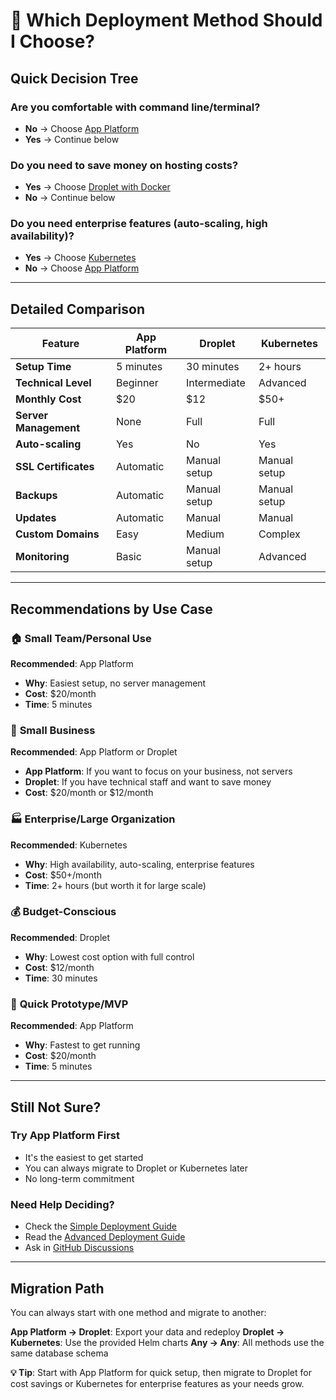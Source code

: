 # 🎯 Which Deployment Method Should I Choose?

## Quick Decision Tree

### Are you comfortable with command line/terminal?
- **No** → Choose [App Platform](DEPLOYMENT-SIMPLE.md#app-platform)
- **Yes** → Continue below

### Do you need to save money on hosting costs?
- **Yes** → Choose [Droplet with Docker](DEPLOYMENT-SIMPLE.md#droplet-docker)
- **No** → Continue below

### Do you need enterprise features (auto-scaling, high availability)?
- **Yes** → Choose [Kubernetes](DEPLOYMENT-SIMPLE.md#kubernetes)
- **No** → Choose [App Platform](DEPLOYMENT-SIMPLE.md#app-platform)

---

## Detailed Comparison

| Feature | App Platform | Droplet | Kubernetes |
|---------|-------------|---------|------------|
| **Setup Time** | 5 minutes | 30 minutes | 2+ hours |
| **Technical Level** | Beginner | Intermediate | Advanced |
| **Monthly Cost** | $20 | $12 | $50+ |
| **Server Management** | None | Full | Full |
| **Auto-scaling** | Yes | No | Yes |
| **SSL Certificates** | Automatic | Manual setup | Manual setup |
| **Backups** | Automatic | Manual setup | Manual setup |
| **Updates** | Automatic | Manual | Manual |
| **Custom Domains** | Easy | Medium | Complex |
| **Monitoring** | Basic | Manual setup | Advanced |

---

## Recommendations by Use Case

### 🏠 **Small Team/Personal Use**
**Recommended**: App Platform
- **Why**: Easiest setup, no server management
- **Cost**: $20/month
- **Time**: 5 minutes

### 🏢 **Small Business**
**Recommended**: App Platform or Droplet
- **App Platform**: If you want to focus on your business, not servers
- **Droplet**: If you have technical staff and want to save money
- **Cost**: $20/month or $12/month

### 🏭 **Enterprise/Large Organization**
**Recommended**: Kubernetes
- **Why**: High availability, auto-scaling, enterprise features
- **Cost**: $50+/month
- **Time**: 2+ hours (but worth it for large scale)

### 💰 **Budget-Conscious**
**Recommended**: Droplet
- **Why**: Lowest cost option with full control
- **Cost**: $12/month
- **Time**: 30 minutes

### 🚀 **Quick Prototype/MVP**
**Recommended**: App Platform
- **Why**: Fastest to get running
- **Cost**: $20/month
- **Time**: 5 minutes

---

## Still Not Sure?

### Try App Platform First
- It's the easiest to get started
- You can always migrate to Droplet or Kubernetes later
- No long-term commitment

### Need Help Deciding?
- Check the [Simple Deployment Guide](DEPLOYMENT-SIMPLE.md)
- Read the [Advanced Deployment Guide](deploy/README.md)
- Ask in [GitHub Discussions](https://github.com/medentem/tak-lite-server/discussions)

---

## Migration Path

You can always start with one method and migrate to another:

**App Platform → Droplet**: Export your data and redeploy
**Droplet → Kubernetes**: Use the provided Helm charts
**Any → Any**: All methods use the same database schema

**💡 Tip**: Start with App Platform for quick setup, then migrate to Droplet for cost savings or Kubernetes for enterprise features as your needs grow.
